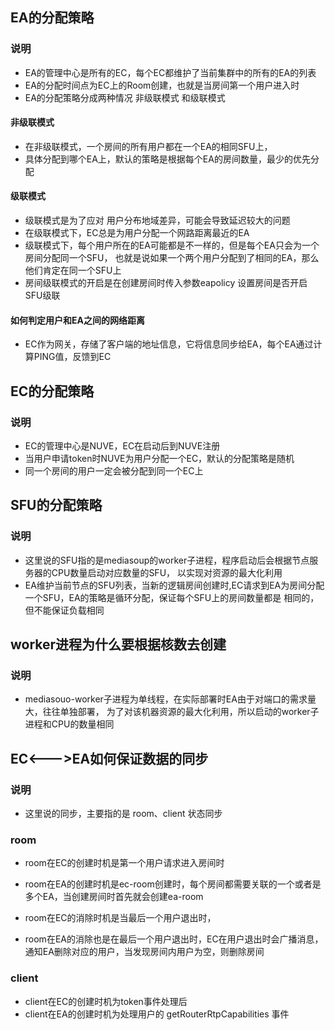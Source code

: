 
## EA的分配策略
### 说明
- EA的管理中心是所有的EC，每个EC都维护了当前集群中的所有的EA的列表
- EA的分配时间点为EC上的Room创建，也就是当房间第一个用户进入时
- EA的分配策略分成两种情况 非级联模式 和级联模式
#### 非级联模式
- 在非级联模式，一个房间的所有用户都在一个EA的相同SFU上，
- 具体分配到哪个EA上，默认的策略是根据每个EA的房间数量，最少的优先分配
#### 级联模式
- 级联模式是为了应对 用户分布地域差异，可能会导致延迟较大的问题
- 在级联模式下，EC总是为用户分配一个网路距离最近的EA
- 级联模式下，每个用户所在的EA可能都是不一样的，但是每个EA只会为一个房间分配同一个SFU，
    也就是说如果一个两个用户分配到了相同的EA，那么他们肯定在同一个SFU上
- 房间级联模式的开启是在创建房间时传入参数eapolicy 设置房间是否开启 SFU级联

#### 如何判定用户和EA之间的网络距离
- EC作为网关，存储了客户端的地址信息，它将信息同步给EA，每个EA通过计算PING值，反馈到EC

## EC的分配策略
### 说明
- EC的管理中心是NUVE，EC在启动后到NUVE注册
- 当用户申请token时NUVE为用户分配一个EC，默认的分配策略是随机
- 同一个房间的用户一定会被分配到同一个EC上

## SFU的分配策略
### 说明
- 这里说的SFU指的是mediasoup的worker子进程，程序启动后会根据节点服务器的CPU数量启动对应数量的SFU，
    以实现对资源的最大化利用
- EA维护当前节点的SFU列表，当新的逻辑房间创建时,EC请求到EA为房间分配一个SFU，EA的策略是循环分配，保证每个SFU上的房间数量都是
    相同的，但不能保证负载相同



## worker进程为什么要根据核数去创建
### 说明
- mediasouo-worker子进程为单线程，在实际部署时EA由于对端口的需求量大，往往单独部署，
  为了对该机器资源的最大化利用，所以启动的worker子进程和CPU的数量相同

## EC<--->EA如何保证数据的同步 
### 说明 
- 这里说的同步，主要指的是 room、client 状态同步 
### room
- room在EC的创建时机是第一个用户请求进入房间时
- room在EA的创建时机是ec-room创建时，每个房间都需要关联的一个或者是多个EA，当创建房间时首先就会创建ea-room

- room在EC的消除时机是当最后一个用户退出时，
- room在EA的消除也是在最后一个用户退出时，EC在用户退出时会广播消息，通知EA删除对应的用户，当发现房间内用户为空，则删除房间

### client
- client在EC的创建时机为token事件处理后
- client在EA的创建时机为处理用户的 getRouterRtpCapabilities 事件



